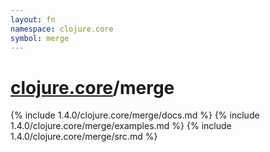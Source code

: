 ```yaml
---
layout: fn
namespace: clojure.core
symbol: merge
---
```


# [clojure.core](../)/merge

{% include 1.4.0/clojure.core/merge/docs.md %}
{% include 1.4.0/clojure.core/merge/examples.md %}
{% include 1.4.0/clojure.core/merge/src.md %}

